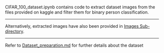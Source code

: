 CIFAR_100_dataset.ipynb contains code to extract dataset images from the files provided on kaggle and filter them for binary person classification.

---

Alternatively, extracted images have also been provided in [Images Sub-directory](https://github.com/YatharthDedhia/Smart-Camera-Stand/tree/main/Image_Classification/Dataset/Images).

---

Refer to [Dataset_preparation.md](https://github.com/YatharthDedhia/Smart-Camera-Stand/blob/main/Image_Classification/Dataset/Dataset_preparation.md) for further details about the dataset
